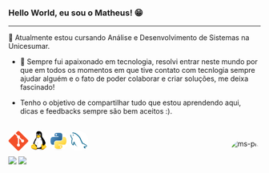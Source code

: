 ### Hello World, eu sou o Matheus! 😁
<hr>

 🤩 Atualmente estou cursando Análise e Desenvolvimento de Sistemas na Unicesumar.
- 💬 Sempre fui apaixonado em tecnologia, resolvi entrar neste mundo por que em todos os momentos em que tive contato com 
  tecnlogia sempre ajudar alguém e o fato de poder colaborar e criar soluções, me deixa fascinado! 
  
- Tenho o objetivo de compartilhar tudo que estou aprendendo aqui, dicas e feedbacks sempre são bem aceitos :). <br><br>

<img align="left" alt="ms-pic" height="40" style="border-radius:50px;" src="https://github.com/devicons/devicon/blob/master/icons/git/git-original.svg">
<img align="left" alt="ms-pic" height="40" style="border-radius:50px;" src="https://github.com/devicons/devicon/blob/master/icons/linux/linux-original.svg">
<img align="left" alt="ms-pic" height="40" style="border-radius:50px;" src="https://github.com/devicons/devicon/blob/master/icons/python/python-original.svg">
<img align="left" alt="ms-pic" height="40" style="border-radius:50px;" src="https://github.com/devicons/devicon/blob/master/icons/mysql/mysql-original.svg">
<br>
<img align="right" alt="ms-pic" height="100" style="border-radius:50px;" src="https://i.pinimg.com/originals/80/2f/6b/802f6b55de54cec2eeacc6df2d7cb464.gif">
</div>
<br><br>
  <a href = "mailto:matheussanteago@gmail.com">
 <img src="https://img.shields.io/badge/Gmail-D14836?style=for-the-badge&logo=gmail&logoColor=white" target="_blank"></a>
  <a href="https://www.linkedin.com/in/matheus-santeago-443016226/" target="_blank">
 <img src="https://img.shields.io/badge/-LinkedIn-%230077B5?style=for-the-badge&logo=linkedin&logoColor=white" target="_blank"></a> 
 
 
